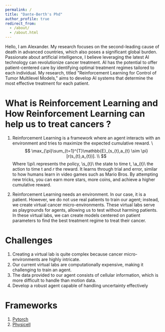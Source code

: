 ```yaml
---
permalink: /
title: "Dante-Berth's Phd"
author_profile: true
redirect_from: 
  - /about/
  - /about.html
---
```

Hello, I am Alexander. My research focuses on the second-leading cause of death in advanced countries, which also poses a significant global burden. Passionate about artificial intelligence, I believe leveraging the latest AI technology can revolutionize cancer treatment. AI has the potential to offer patient-centered care by identifying optimal treatment regimes tailored to each individual. My research, titled "Reinforcement Learning for Control of Tumor Multilevel Models," aims to develop AI systems that determine the most effective treatment for each patient. 


What is Reinforcement Learning and How Reinforcement Learning can help us to treat cancers ?
======
1. Reinforcement Learning is a framework where an agent interacts with an environment and tries to maximize the expected cumulative reward. \\
$$
\max_{\pi}\sum_{t=1}^{T}\mathbb{E}_{s_{t},a_{t}	\sim \pi}[r(s_{t},a_{t})]. \\
$$
Where \\\pi\\ represents the policy, \\s_{t}\\ the state to time t, \\a_{t}\\ the action to time t and $r$ the reward.
It learns through trial and error, similar to how humans learn in video games such as Mario Bros. By attempting new tricks, you can earn more stars, more coins, and achieve a higher cumulative reward.

2. Reinforcement Learning needs an environment. In our case, it is a patient. However, we do not use real patients to train our agent; instead, we create virtual cancer micro-environments. These virtual labs serve as playgrounds for agents, allowing us to test without harming patients. In these virtual labs, we can create models centered on patient parameters to find the best treatment regime to treat their cancer.

Challenges 
======
1. Creating a virtual lab is quite complex because cancer micro-environments are highly intricate.
2. Our current virtual labs are computationally expensive, making it challenging to train an agent.
3. The data provided to our agent consists of cellular information, which is more difficult to handle than motion data.
4. Develop a robust agent capable of handling uncertainty effectively

Frameworks
======
1. [Pytorch](https://pytorch.org/)
2. [Physicell](http://physicell.org/)
